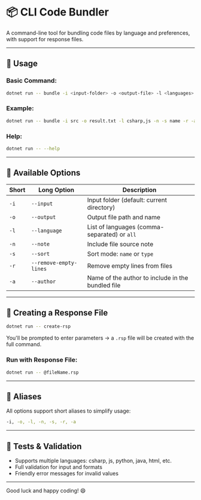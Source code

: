 # 📦 CLI Code Bundler

A command-line tool for bundling code files by language and preferences, with support for response files.

---

## 🚀 Usage

### Basic Command:

```bash
dotnet run -- bundle -i <input-folder> -o <output-file> -l <languages> [options]
```

### Example:

```bash
dotnet run -- bundle -i src -o result.txt -l csharp,js -n -s name -r -a "Rachel"
```

### Help:

```bash
dotnet run -- --help
```

---

## 🧾 Available Options

| Short | Long Option            | Description                                       |
| ----- | ---------------------- | ------------------------------------------------- |
| `-i`  | `--input`              | Input folder (default: current directory)         |
| `-o`  | `--output`             | Output file path and name                         |
| `-l`  | `--language`           | List of languages (comma-separated) or `all`      |
| `-n`  | `--note`               | Include file source note                          |
| `-s`  | `--sort`               | Sort mode: `name` or `type`                       |
| `-r`  | `--remove-empty-lines` | Remove empty lines from files                     |
| `-a`  | `--author`             | Name of the author to include in the bundled file |

---

## 🧰 Creating a Response File

```bash
dotnet run -- create-rsp
```

You'll be prompted to enter parameters → a `.rsp` file will be created with the full command.

### Run with Response File:

```bash
dotnet run -- @fileName.rsp
```

---

## 📁 Aliases

All options support short aliases to simplify usage:

```bash
-i, -o, -l, -n, -s, -r, -a
```

---

## 🧪 Tests & Validation

* Supports multiple languages: csharp, js, python, java, html, etc.
* Full validation for input and formats
* Friendly error messages for invalid values

---

Good luck and happy coding! 😄

